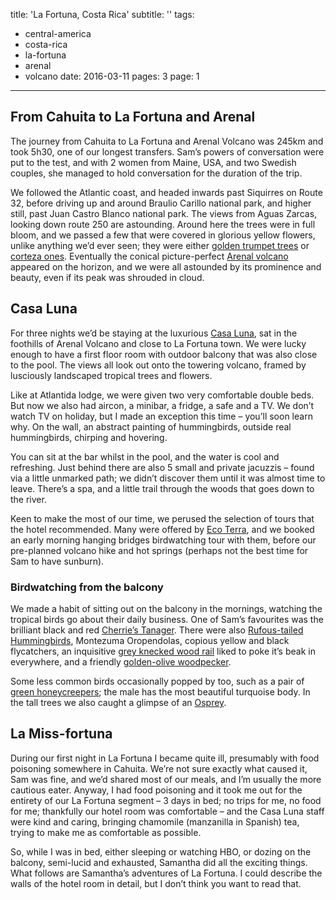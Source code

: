 title: 'La Fortuna, Costa Rica'
subtitle: ''
tags:
  - central-america
  - costa-rica
  - la-fortuna
  - arenal
  - volcano
date: 2016-03-11
pages: 3
page: 1
---

## From Cahuita to La Fortuna and Arenal

The journey from Cahuita to La Fortuna and Arenal Volcano was 245km and took 5h30, one of our longest transfers. Sam’s powers of conversation were put to the test, and with 2 women from Maine, USA, and two Swedish couples, she managed to hold conversation for the duration of the trip.

We followed the Atlantic coast, and headed inwards past Siquirres on Route 32, before driving up and around Braulio Carillo national park, and higher still, past Juan Castro Blanco national park. The views from Aguas Zarcas, looking down route 250 are astounding. Around here the trees were in full bloom, and we passed a few that were covered in glorious yellow flowers, unlike anything we’d ever seen; they were either [golden trumpet trees](https://en.wikipedia.org/wiki/Tabebuia_chrysotricha) or [corteza ones](https://en.wikipedia.org/wiki/Tabebuia_ochracea). Eventually the conical picture-perfect [Arenal volcano](https://en.wikipedia.org/wiki/Arenal_Volcano) appeared on the horizon, and we were all astounded by its prominence and beauty, even if its peak was shrouded in cloud.

## Casa Luna

For three nights we’d be staying at the luxurious [Casa Luna](https://www.casalunahotel.com/), sat in the foothills of Arenal Volcano and close to La Fortuna town. We were lucky enough to have a first floor room with outdoor balcony that was also close to the pool. The views all look out onto the towering volcano, framed by lusciously landscaped tropical trees and flowers.

Like at Atlantida lodge, we were given two very comfortable double beds. But now we also had aircon, a minibar, a fridge, a safe and a TV. We don’t watch TV on holiday, but I made an exception this time – you’ll soon learn why. On the wall, an abstract painting of hummingbirds, outside real hummingbirds, chirping and hovering.

You can sit at the bar whilst in the pool, and the water is cool and refreshing. Just behind there are also 5 small and private jacuzzis – found via a little unmarked path; we didn’t discover them until it was almost time to leave. There’s a spa, and a little trail through the woods that goes down to the river.

Keen to make the most of our time, we perused the selection of tours that the hotel recommended. Many were offered by [Eco Terra](https://www.ecoterracostarica.com/), and we booked an early morning hanging bridges birdwatching tour with them, before our pre-planned volcano hike and hot springs (perhaps not the best time for Sam to have sunburn).

### Birdwatching from the balcony

We made a habit of sitting out on the balcony in the mornings, watching the tropical birds go about their daily business. One of Sam’s favourites was the brilliant black and red [Cherrie’s Tanager](https://en.wikipedia.org/wiki/Cherrie%27s_tanager). There were also [Rufous-tailed Hummingbirds](https://en.wikipedia.org/wiki/Rufous-tailed_hummingbird), Montezuma Oropendolas, copious yellow and black flycatchers, an inquisitive [grey knecked wood rail](https://en.wikipedia.org/wiki/Grey-necked_wood_rail) liked to poke it’s beak in everywhere, and a friendly [golden-olive woodpecker](https://en.wikipedia.org/wiki/Golden-olive_woodpecker).

Some less common birds occasionally popped by too, such as a pair of [green honeycreepers](https://en.wikipedia.org/wiki/Green_honeycreeper); the male has the most beautiful turquoise body. In the tall trees we also caught a glimpse of an [Osprey](https://en.wikipedia.org/wiki/Osprey).

## La Miss-fortuna

During our first night in La Fortuna I became quite ill, presumably with food poisoning somewhere in Cahuita. We’re not sure exactly what caused it, Sam was fine, and we’d shared most of our meals, and I’m usually the more cautious eater. Anyway, I had food poisoning and it took me out for the entirety of our La Fortuna segment – 3 days in bed; no trips for me, no food for me; thankfully our hotel room was comfortable – and the Casa Luna staff were kind and caring, bringing chamomile (manzanilla in Spanish) tea, trying to make me as comfortable as possible.

So, while I was in bed, either sleeping or watching HBO, or dozing on the balcony, semi-lucid and exhausted, Samantha did all the exciting things. What follows are Samantha’s adventures of La Fortuna. I could describe the walls of the hotel room in detail, but I don’t think you want to read that.
